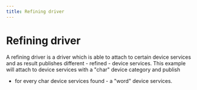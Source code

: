 ```yaml
---
title: Refining driver
---
```


<!--
Licensed to the Apache Software Foundation (ASF) under one or more
contributor license agreements.  See the NOTICE file distributed with
this work for additional information regarding copyright ownership.
The ASF licenses this file to You under the Apache License, Version 2.0
(the "License"); you may not use this file except in compliance with
the License.  You may obtain a copy of the License at

    http://www.apache.org/licenses/LICENSE-2.0

Unless required by applicable law or agreed to in writing, software
distributed under the License is distributed on an "AS IS" BASIS,
WITHOUT WARRANTIES OR CONDITIONS OF ANY KIND, either express or implied.
See the License for the specific language governing permissions and
limitations under the License.
-->

# Refining driver

A refining driver is a driver which is able to attach to certain device services and
as result publishes different - refined - device services.
This example will attach to device services with a "char" device category and publish 
- for every char device services found - a "word" device services.  
